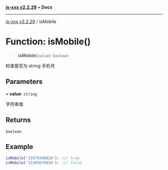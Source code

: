 [**js-xxx v2.2.29**](../README.md) • **Docs**

***

[js-xxx v2.2.29](../README.md) / isMobile

# Function: isMobile()

> **isMobile**(`value`): `boolean`

检查是否为 string 手机号

## Parameters

• **value**: `string`

字符串值

## Returns

`boolean`

## Example

```ts
isMobile('13579246810'); /// true
isMobile('12345678910'); /// false
```
